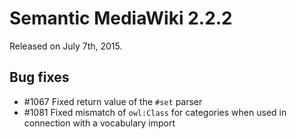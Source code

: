 # Semantic MediaWiki 2.2.2

Released on July 7th, 2015.

## Bug fixes

* #1067 Fixed return value of the `#set` parser
* #1081 Fixed mismatch of `owl:Class` for categories when used in connection with a vocabulary import